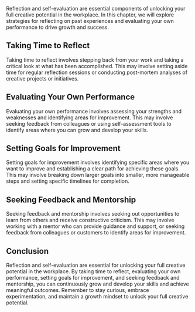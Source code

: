 
Reflection and self-evaluation are essential components of unlocking your full creative potential in the workplace. In this chapter, we will explore strategies for reflecting on past experiences and evaluating your own performance to drive growth and success.

Taking Time to Reflect
----------------------

Taking time to reflect involves stepping back from your work and taking a critical look at what has been accomplished. This may involve setting aside time for regular reflection sessions or conducting post-mortem analyses of creative projects or initiatives.

Evaluating Your Own Performance
-------------------------------

Evaluating your own performance involves assessing your strengths and weaknesses and identifying areas for improvement. This may involve seeking feedback from colleagues or using self-assessment tools to identify areas where you can grow and develop your skills.

Setting Goals for Improvement
-----------------------------

Setting goals for improvement involves identifying specific areas where you want to improve and establishing a clear path for achieving these goals. This may involve breaking down larger goals into smaller, more manageable steps and setting specific timelines for completion.

Seeking Feedback and Mentorship
-------------------------------

Seeking feedback and mentorship involves seeking out opportunities to learn from others and receive constructive criticism. This may involve working with a mentor who can provide guidance and support, or seeking feedback from colleagues or customers to identify areas for improvement.

Conclusion
----------

Reflection and self-evaluation are essential for unlocking your full creative potential in the workplace. By taking time to reflect, evaluating your own performance, setting goals for improvement, and seeking feedback and mentorship, you can continuously grow and develop your skills and achieve meaningful outcomes. Remember to stay curious, embrace experimentation, and maintain a growth mindset to unlock your full creative potential.
